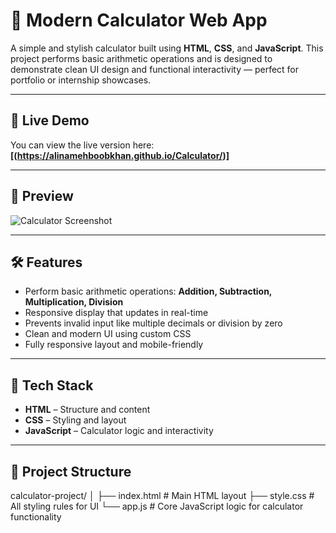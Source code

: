 # 🔢 Modern Calculator Web App

A simple and stylish calculator built using **HTML**, **CSS**, and **JavaScript**. This project performs basic arithmetic operations and is designed to demonstrate clean UI design and functional interactivity — perfect for portfolio or internship showcases.

---

## 🚀 Live Demo

You can view the live version here: **[(https://alinamehboobkhan.github.io/Calculator/)]**

---

## 📸 Preview

![Calculator Screenshot](![image](https://github.com/user-attachments/assets/93bd0534-5075-4417-953d-97f5d8983ca8)
) 

---

## 🛠 Features

- Perform basic arithmetic operations: **Addition, Subtraction, Multiplication, Division**
- Responsive display that updates in real-time
- Prevents invalid input like multiple decimals or division by zero
- Clean and modern UI using custom CSS
- Fully responsive layout and mobile-friendly

---

## 🧩 Tech Stack

- **HTML** – Structure and content
- **CSS** – Styling and layout
- **JavaScript** – Calculator logic and interactivity

---

## 📁 Project Structure
calculator-project/
│
├── index.html # Main HTML layout
├── style.css # All styling rules for UI
└── app.js # Core JavaScript logic for calculator functionality

